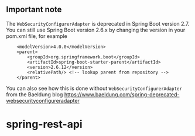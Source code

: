 ## Important note

The `WebSecurityConfigurerAdapter` is deprecated in Spring Boot version 2.7. 
You can still use Spring Boot version 2.6.x by changing the version in your pom.xml file, for example
```
	<modelVersion>4.0.0</modelVersion>
	<parent>
		<groupId>org.springframework.boot</groupId>
		<artifactId>spring-boot-starter-parent</artifactId>
		<version>2.6.12</version>
		<relativePath/> <!-- lookup parent from repository -->
	</parent>
```
You can also see how this is done without `WebSecurityConfigurerAdapter` from the Baeldung blog https://www.baeldung.com/spring-deprecated-websecurityconfigureradapter
# spring-rest-api
